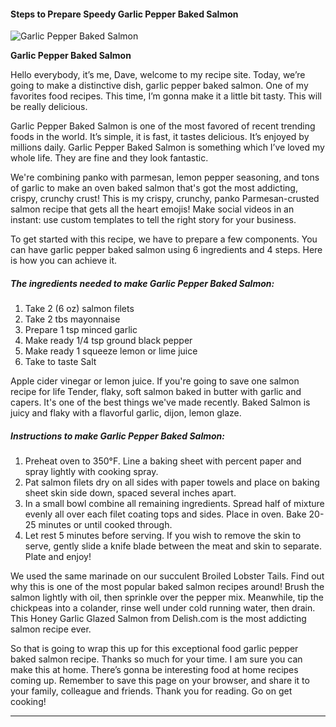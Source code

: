             

#### Steps to Prepare Speedy Garlic Pepper Baked Salmon

![Garlic Pepper Baked Salmon](https://img-global.cpcdn.com/recipes/a82d179123caf713/751x532cq70/garlic-pepper-baked-salmon-recipe-main-photo.jpg)

**Garlic Pepper Baked Salmon**

Hello everybody, it’s me, Dave, welcome to my recipe site. Today, we’re going to make a distinctive dish, garlic pepper baked salmon. One of my favorites food recipes. This time, I’m gonna make it a little bit tasty. This will be really delicious.

Garlic Pepper Baked Salmon is one of the most favored of recent trending foods in the world. It’s simple, it is fast, it tastes delicious. It’s enjoyed by millions daily. Garlic Pepper Baked Salmon is something which I’ve loved my whole life. They are fine and they look fantastic.

We're combining panko with parmesan, lemon pepper seasoning, and tons of garlic to make an oven baked salmon that's got the most addicting, crispy, crunchy crust! This is my crispy, crunchy, panko Parmesan-crusted salmon recipe that gets all the heart emojis! Make social videos in an instant: use custom templates to tell the right story for your business.

To get started with this recipe, we have to prepare a few components. You can have garlic pepper baked salmon using 6 ingredients and 4 steps. Here is how you can achieve it.

##### The ingredients needed to make Garlic Pepper Baked Salmon:

1.  Take 2 (6 oz) salmon filets
2.  Take 2 tbs mayonnaise
3.  Prepare 1 tsp minced garlic
4.  Make ready 1/4 tsp ground black pepper
5.  Make ready 1 squeeze lemon or lime juice
6.  Take to taste Salt

Apple cider vinegar or lemon juice. If you're going to save one salmon recipe for life Tender, flaky, soft salmon baked in butter with garlic and capers. It's one of the best things we've made recently. Baked Salmon is juicy and flaky with a flavorful garlic, dijon, lemon glaze.

##### Instructions to make Garlic Pepper Baked Salmon:

1.  Preheat oven to 350°F. Line a baking sheet with percent paper and spray lightly with cooking spray.
2.  Pat salmon filets dry on all sides with paper towels and place on baking sheet skin side down, spaced several inches apart.
3.  In a small bowl combine all remaining ingredients. Spread half of mixture evenly all over each filet coating tops and sides. Place in oven. Bake 20-25 minutes or until cooked through.
4.  Let rest 5 minutes before serving. If you wish to remove the skin to serve, gently slide a knife blade between the meat and skin to separate. Plate and enjoy!

We used the same marinade on our succulent Broiled Lobster Tails. Find out why this is one of the most popular baked salmon recipes around! Brush the salmon lightly with oil, then sprinkle over the pepper mix. Meanwhile, tip the chickpeas into a colander, rinse well under cold running water, then drain. This Honey Garlic Glazed Salmon from Delish.com is the most addicting salmon recipe ever.

So that is going to wrap this up for this exceptional food garlic pepper baked salmon recipe. Thanks so much for your time. I am sure you can make this at home. There’s gonna be interesting food at home recipes coming up. Remember to save this page on your browser, and share it to your family, colleague and friends. Thank you for reading. Go on get cooking!

* * *